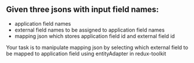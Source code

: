 ## Given three jsons with input field names:

- application field names
- external field names to be assigned to application field names
- mapping json which stores application field id and external field id

Your task is to manipulate mapping json by selecting which external field to be mapped to application field using entityAdapter in redux-toolkit
